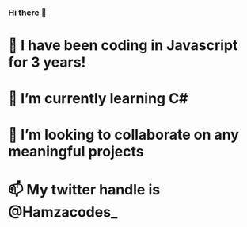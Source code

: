 ### Hi there 👋

# 🔭 I have been coding in Javascript for 3 years!
# 🌱 I’m currently learning C#
# 👯 I’m looking to collaborate on any meaningful projects
# 📫 My twitter handle is @Hamzacodes_

